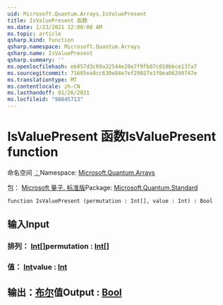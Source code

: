 ```yaml
---
uid: Microsoft.Quantum.Arrays.IsValuePresent
title: IsValuePresent 函数
ms.date: 1/23/2021 12:00:00 AM
ms.topic: article
qsharp.kind: function
qsharp.namespace: Microsoft.Quantum.Arrays
qsharp.name: IsValuePresent
qsharp.summary: ''
ms.openlocfilehash: eb057d3c69a32544e20e7f9fb07c010bbce13fa7
ms.sourcegitcommit: 71605ea9cc630e84e7ef29027e1f0ea06299747e
ms.translationtype: MT
ms.contentlocale: zh-CN
ms.lasthandoff: 01/26/2021
ms.locfileid: "98845713"
---
```

# <a name="isvaluepresent-function"></a><span data-ttu-id="abc09-102">IsValuePresent 函数</span><span class="sxs-lookup"><span data-stu-id="abc09-102">IsValuePresent function</span></span>

<span data-ttu-id="abc09-103">命名空间 [：](xref:Microsoft.Quantum.Arrays)</span><span class="sxs-lookup"><span data-stu-id="abc09-103">Namespace: [Microsoft.Quantum.Arrays](xref:Microsoft.Quantum.Arrays)</span></span>

<span data-ttu-id="abc09-104">包： [Microsoft 量子. 标准版](https://nuget.org/packages/Microsoft.Quantum.Standard)</span><span class="sxs-lookup"><span data-stu-id="abc09-104">Package: [Microsoft.Quantum.Standard](https://nuget.org/packages/Microsoft.Quantum.Standard)</span></span>




```qsharp
function IsValuePresent (permutation : Int[], value : Int) : Bool
```


## <a name="input"></a><span data-ttu-id="abc09-105">输入</span><span class="sxs-lookup"><span data-stu-id="abc09-105">Input</span></span>

### <a name="permutation--int"></a><span data-ttu-id="abc09-106">排列： [Int](xref:microsoft.quantum.lang-ref.int)[]</span><span class="sxs-lookup"><span data-stu-id="abc09-106">permutation : [Int](xref:microsoft.quantum.lang-ref.int)[]</span></span>




### <a name="value--int"></a><span data-ttu-id="abc09-107">值： [Int](xref:microsoft.quantum.lang-ref.int)</span><span class="sxs-lookup"><span data-stu-id="abc09-107">value : [Int](xref:microsoft.quantum.lang-ref.int)</span></span>





## <a name="output--bool"></a><span data-ttu-id="abc09-108">输出：[布尔](xref:microsoft.quantum.lang-ref.bool)值</span><span class="sxs-lookup"><span data-stu-id="abc09-108">Output : [Bool](xref:microsoft.quantum.lang-ref.bool)</span></span>

